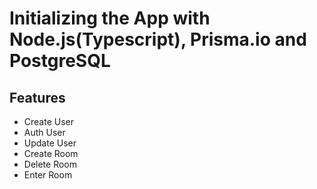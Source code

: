 <h1>Initializing the App with Node.js(Typescript), Prisma.io and PostgreSQL</h1>

<h2>Features</h2>
  <ul>
    <li>Create User</li>
    <li>Auth User</li>
    <!-- <li>Delete User</li> -->
    <!-- <li>Read All Users</li> -->
    <li>Update User</li>
    <li>Create Room</li>
    <li>Delete Room</li>
    <li>Enter Room</li>
    <!-- <li>Read All Rooms</li> -->
    <!-- <li>Read Unique Room</li> -->
   <!--  <li></li>
    <li></li>
    <li></li>
    <li></li> -->
  </ul>

